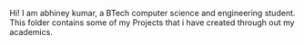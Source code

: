 Hi!
I am abhiney kumar, a BTech computer science and engineering student. This folder contains some of my Projects that i have created through out my academics.
